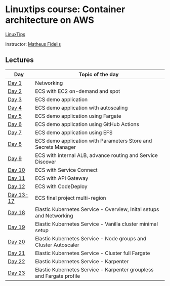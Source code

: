 # Linuxtips course:  Container architecture on AWS

[LinuxTips](https://linuxtips.io/treinamento/arquitetura-de-containers-na-aws/)

Instructor: [Matheus Fidelis](https://linktr.ee/fidelissauro)

## Lectures

| Day                               | Topic of the day                                                     |
|-----------------------------------|----------------------------------------------------------------------|
| [Day 1](day1/README.md)           | Networking                                                           |
| [Day 2](day2/README.md)           | ECS with EC2 on-demand and spot                                      |
| [Day 3](day3/README.md)           | ECS demo application                                                 |
| [Day 4](day4/README.md)           | ECS demo application with autoscaling                                |
| [Day 5](day5/README.md)           | ECS demo application using Fargate                                   |
| [Day 6](day6/README.md)           | ECS demo application using GitHub Actions                            |
| [Day 7](day7/README.md)           | ECS demo application using EFS                                       |
| [Day 8](day8/README.md)           | ECS demo application with Parameters Store and Secrets Manager       |
| [Day 9](day9/README.md)           | ECS with internal ALB, advance routing and Service Discover          |
| [Day 10](day10/README.md)         | ECS with Service Connect                                             |
| [Day 11](day11/README.md)         | ECS with API Gateway                                                 |
| [Day 12](day12/README.md)         | ECS with CodeDeploy                                                  |
| [Day 13-17](day13_17/README.md)   | ECS final project multi-region                                       |
| [Day 18](day18/README.md)         | Elastic Kubernetes Service - Overview, Inital setups and Networking  |
| [Day 19](day19/README.md)         | Elastic Kubernetes Service - Vanilla cluster minimal setup           |
| [Day 20](day20/README.md)         | Elastic Kubernetes Service - Node groups and Cluster Autoscaler      |
| [Day 21](day21/README.md)         | Elastic Kubernetes Service - Cluster full Fargate                    |
| [Day 22](day22/README.md)         | Elastic Kubernetes Service - Karpenter                               |
| [Day 23](day23/README.md)         | Elastic Kubernetes Service - Karpenter groupless and Fargate profile |
